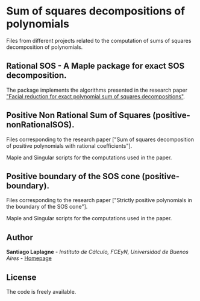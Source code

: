 # Sum of squares decompositions of polynomials

Files from different projects related to the computation of sums of squares decomposition of polynomials.

## Rational SOS - A Maple package for exact SOS decomposition.

The package implements the algorithms presented in the research paper
["Facial reduction for exact polynomial sum of squares decompositions"](https://arxiv.org/abs/1810.04215).

## Positive Non Rational Sum of Squares (positive-nonRationalSOS).

Files corresponding to the research paper
["Sum of squares decomposition of positive polynomials with rational coefficients"].

Maple and Singular scripts for the computations used in the paper.

## Positive boundary of the SOS cone (positive-boundary).

Files corresponding to the research paper
["Strictly positive polynomials in the boundary of the SOS cone"].

Maple and Singular scripts for the computations used in the paper.

## Author

**Santiago Laplagne** - *Instituto de Cálculo, FCEyN, Universidad de Buenos Aires* - [Homepage](http://cms.dm.uba.ar/Members/slaplagn)

## License

The code is freely available.
